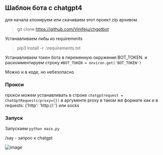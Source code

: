## Шаблон бота с chatgpt4

для начала клонируем или скачиваем этот проект zip архивом.

>git clone https://github.com/Vinifeju/chgptbot

Устанавливаем либы из requirements

> pip3 install -r .\requirements.txt

Устанавливаем токен бота в переменную окружения BOT_TOKEN. 
и раскомментируем строку `#BOT_TOKEN = environ.get('BOT_TOKEN')`

Можно и в коде, но небезопасно

### Прокси
прокси можем устанавливать в строке `chatgptrequest = ChatGptRequests(proxy={})` в аргументе proxy
в таком же формате как и в requests: {'http': 'http://<host>:<port>'} или socks

### Запуск
Запускаем `python main.py`

/say - запрос к chatgpt

![image](https://i.ibb.co.com/Qvrdnbp/2024-03-05-155527.png)

